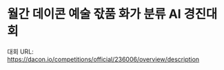 # 월간 데이콘 예술 잓품 화가 분류 AI 경진대회
대회 URL: https://dacon.io/competitions/official/236006/overview/description
